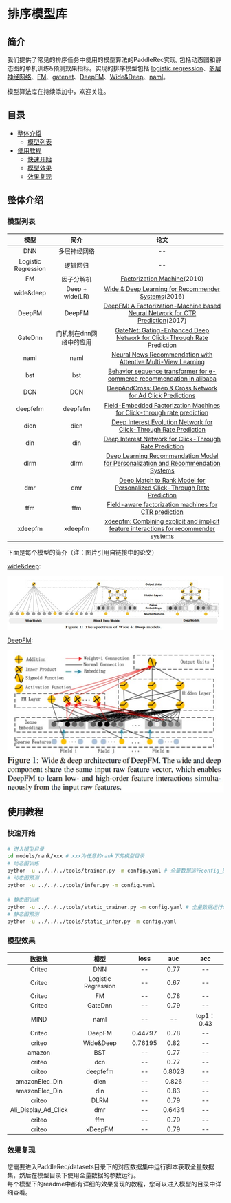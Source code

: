 # 排序模型库

## 简介
我们提供了常见的排序任务中使用的模型算法的PaddleRec实现, 包括动态图和静态图的单机训练&预测效果指标。实现的排序模型包括 [logistic regression](logistic_regression)、[多层神经网络](dnn)、[FM](fm)、[gatenet](gatenet)、[DeepFM](deepfm)、[Wide&Deep](wide_deep)、[naml](naml)。

模型算法库在持续添加中，欢迎关注。

## 目录
* [整体介绍](#整体介绍)
    * [模型列表](#模型列表)
* [使用教程](#使用教程)
    * [快速开始](#快速开始)
    * [模型效果](#模型效果)
    * [效果复现](#效果复现)


## 整体介绍
### 模型列表

|       模型        |       简介        |       论文        |
| :------------------: | :--------------------: | :---------: |
| DNN | 多层神经网络 | -- |
| Logistic Regression | 逻辑回归 | -- |
| FM | 因子分解机 | [Factorization Machine](https://ieeexplore.ieee.org/abstract/document/5694074)(2010) |
| wide&deep | Deep + wide(LR) | [Wide & Deep Learning for Recommender Systems](https://dl.acm.org/doi/pdf/10.1145/2988450.2988454)(2016) |
| DeepFM | DeepFM | [DeepFM: A Factorization-Machine based Neural Network for CTR Prediction](https://arxiv.org/pdf/1703.04247.pdf)(2017) |
| GateDnn | 门机制在dnn网络中的应用 |[GateNet: Gating-Enhanced Deep Network for Click-Through Rate Prediction](https://arxiv.org/abs/2007.03519)|
| naml | naml |[Neural News Recommendation with Attentive Multi-View Learning](https://arxiv.org/abs/1907.05576?context=cs.LG)|
| bst | bst |[Behavior sequence transformer for e-commerce recommendation in alibaba](https://arxiv.org/pdf/1905.06874v1.pdf)|
| DCN | DCN |[DeepAndCross: Deep & Cross Network for Ad Click Predictions](https://dl.acm.org/doi/pdf/10.1145/3124749.3124754)|
| deepfefm | deepfefm |[Field-Embedded Factorization Machines for Click-through rate prediction](https://arxiv.org/pdf/2009.09931.pdf)|
| dien | dien |[Deep Interest Evolution Network for Click-Through Rate Prediction](https://arxiv.org/pdf/1809.03672v5.pdf)|
| din | din |[Deep Interest Network for Click-Through Rate Prediction](https://arxiv.org/pdf/1706.06978v4.pdf)|
| dlrm | dlrm |[Deep Learning Recommendation Model for Personalization and Recommendation Systems](https://arxiv.org/pdf/1906.00091v1.pdf)|
| dmr | dmr |[Deep Match to Rank Model for Personalized Click-Through Rate Prediction](https://github.com/lvze92/DMR/blob/master/%5BDMR%5D%20Deep%20Match%20to%20Rank%20Model%20for%20Personalized%20Click-Through%20Rate%20Prediction-AAAI20.pdf)|
| ffm | ffm |[Field-aware factorization machines for CTR prediction](https://www.csie.ntu.edu.tw/~cjlin/papers/ffm.pdf)|
| xdeepfm | xdeepfm |[xdeepfm: Combining explicit and implicit feature interactions for recommender systems](https://arxiv.org/pdf/1803.05170v3.pdf)|


下面是每个模型的简介（注：图片引用自链接中的论文）

[wide&deep](https://dl.acm.org/doi/pdf/10.1145/2988450.2988454):

<p align="center">
<img align="center" src="../../doc/imgs/wide&deep.png">
<p>

[DeepFM](https://arxiv.org/pdf/1703.04247.pdf):

<p align="center">
<img align="center" src="../../doc/imgs/deepfm.png">
<p>


## 使用教程

### 快速开始
```bash
# 进入模型目录
cd models/rank/xxx # xxx为任意的rank下的模型目录
# 动态图训练
python -u ../../../tools/trainer.py -m config.yaml # 全量数据运行config_bigdata.yaml 
# 动态图预测
python -u ../../../tools/infer.py -m config.yaml 

# 静态图训练
python -u ../../../tools/static_trainer.py -m config.yaml # 全量数据运行config_bigdata.yaml 
# 静态图预测
python -u ../../../tools/static_infer.py -m config.yaml 
```

### 模型效果

|       数据集        |       模型       |       loss        |       auc          |       acc         |
| :------------------: | :--------------------: | :---------: |:---------: | :---------: |
|       Criteo        |       DNN       |       --        |       0.77          |       --          |
|       Criteo        |       Logistic Regression       |       --        |      0.67          |       --          |
|       Criteo        |       FM       |       --        |       0.78          |       --          |
|       Criteo        |       GateDnn       |       --        |       0.79          |       --          |
|       MIND          |       naml       |       --        |       --          |       top1：0.43          |
|       Criteo        |       DeepFM       |       0.44797        |       0.78          |       --          |
|       criteo        |       Wide&Deep       |       0.76195         |       0.82          |       --          |
|       amazon        |       BST       |       --         |       0.77          |       --          |
|       criteo        |       dcn       |       --         |       0.77          |       --          |
|       criteo        |       deepfefm       |       --         |       0.8028          |       --          |
|       amazonElec_Din        |       dien       |       --         |       0.826          |       --          |
|       amazonElec_Din        |       din       |       --         |       0.83          |       --          |
|       criteo        |       DLRM       |       --         |       0.79          |       --          |
|       Ali_Display_Ad_Click        |       dmr       |       --         |       0.6434          |       --          |
|       criteo        |       ffm       |       --         |       0.79          |       --          |
|       criteo        |       xDeepFM       |       --         |       0.79          |       --          |

### 效果复现
您需要进入PaddleRec/datasets目录下的对应数据集中运行脚本获取全量数据集，然后在模型目录下使用全量数据的参数运行。  
每个模型下的readme中都有详细的效果复现的教程，您可以进入模型的目录中详细查看。  
